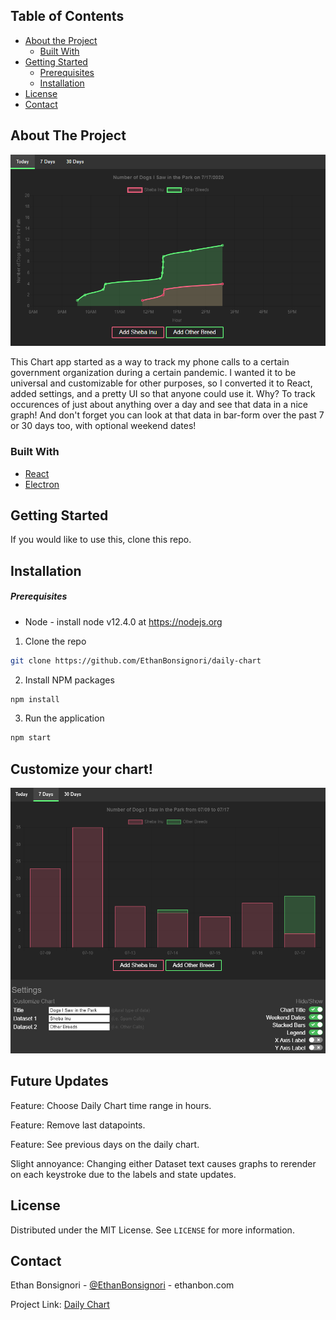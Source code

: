 <!-- TABLE OF CONTENTS -->
## Table of Contents

* [About the Project](#about-the-project)
  * [Built With](#built-with)
* [Getting Started](#getting-started)
  * [Prerequisites](#prerequisites)
  * [Installation](#installation)
* [License](#license)
* [Contact](#contact)

<!-- ABOUT THE PROJECT -->
## About The Project

[![Chart Screenshot][chart-screenshot]](https://github.com/EthanBonsignori/daily-chart)

This Chart app started as a way to track my phone calls to a certain government organization during a certain pandemic. I wanted it to be universal and customizable for other purposes, so I converted it to React, added settings, and a pretty UI so that anyone could use it. Why? To track occurences of just about anything over a day and see that data in a nice graph! And don't forget you can look at that data in bar-form over the past 7 or 30 days too, with optional weekend dates!

### Built With
* [React](https://reactjs.org)
* [Electron](https://electronjs.org)

<!-- GETTING STARTED -->
## Getting Started

If you would like to use this, clone this repo.

## Installation
##### Prerequisites
* Node - install node v12.4.0 at https://nodejs.org

1. Clone the repo
```sh
git clone https://github.com/EthanBonsignori/daily-chart
```
2. Install NPM packages
```sh
npm install
```
3. Run the application
```sh
npm start
```

## Customize your chart!

![Call Chart Screenshot][chart-settings-gif]

## Future Updates

Feature: Choose Daily Chart time range in hours.

Feature: Remove last datapoints.

Feature: See previous days on the daily chart.

Slight annoyance: Changing either Dataset text causes graphs to rerender on each keystroke due to the labels and state updates.

<!-- LICENSE -->
## License

Distributed under the MIT License. See `LICENSE` for more information.

<!-- CONTACT -->
## Contact

Ethan Bonsignori - [@EthanBonsignori](https://twitter.com/EthanBonsignori) - ethanbon.com

Project Link: [Daily Chart](https://github.com/EthanBonsignori/daily-chart)


<!-- MARKDOWN LINKS & IMAGES -->
[chart-screenshot]: static/images/chart-screenshot.png
[chart-settings-gif]: static/images/chart-settings.gif
